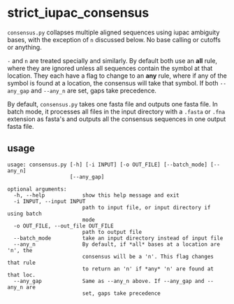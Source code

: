 # strict_iupac_consensus

`consensus.py` collapses multiple aligned sequences using iupac ambiguity bases, with the exception of `n` discussed below. No base calling or cutoffs or anything.

`-` and `n` are treated specially and similarly. By default both use an **all** rule, where they are ignored unless all sequences contain the symbol at that location. They each have a flag to change to an **any** rule, where if any of the symbol is found at a location, the consensus will take that symbol. If both `--any_gap` and `--any_n` are set, gaps take precedence.

By default, `consensus.py` takes one fasta file and outputs one fasta file. In batch mode, it processes all files in the input directory with a `.fasta` or `.fna` extension as fasta's and outputs all the consensus sequences in one output fasta file.

## usage
```
usage: consensus.py [-h] [-i INPUT] [-o OUT_FILE] [--batch_mode] [--any_n]
                    [--any_gap]

optional arguments:
  -h, --help            show this help message and exit
  -i INPUT, --input INPUT
                        path to input file, or input directory if using batch
                        mode
  -o OUT_FILE, --out_file OUT_FILE
                        path to output file
  --batch_mode          take an input directory instead of input file
  --any_n               By default, if *all* bases at a location are 'n', the
                        consensus will be a 'n'. This flag changes that rule
                        to return an 'n' if *any* 'n' are found at that loc.
  --any_gap             Same as --any_n above. If --any_gap and --any_n are
                        set, gaps take precedence
```

